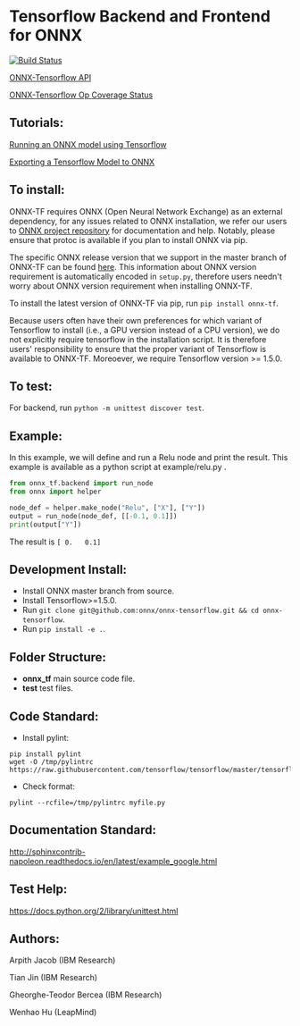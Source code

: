 # Tensorflow Backend and Frontend for ONNX
[![Build Status](https://travis-ci.org/onnx/onnx-tensorflow.svg?branch=master)](https://travis-ci.org/onnx/onnx-tensorflow)

[ONNX-Tensorflow API](https://github.com/onnx/onnx-tensorflow/blob/master/onnx_tf/doc/API.md)

[ONNX-Tensorflow Op Coverage Status](https://github.com/onnx/onnx-tensorflow/blob/master/onnx_tf/doc/support_status.md)

## Tutorials:
[Running an ONNX model using Tensorflow](https://github.com/onnx/tutorials/blob/master/tutorials/OnnxTensorflowImport.ipynb)

[Exporting a Tensorflow Model to ONNX](https://github.com/onnx/tutorials/blob/master/tutorials/OnnxTensorflowExport.ipynb)

## To install:
ONNX-TF requires ONNX (Open Neural Network Exchange) as an external dependency, for any issues related to ONNX installation, we refer our users to [ONNX project repository](https://github.com/onnx/onnx) for documentation and help. Notably, please ensure that protoc is available if you plan to install ONNX via pip.

The specific ONNX release version that we support in the master branch of ONNX-TF can be found [here](https://github.com/onnx/onnx-tensorflow/blob/master/ONNX_VERSION_NUMBER). This information about ONNX version requirement is automatically encoded in `setup.py`, therefore users needn't worry about ONNX version requirement when installing ONNX-TF.

To install the latest version of ONNX-TF via pip, run `pip install onnx-tf`.

Because users often have their own preferences for which variant of Tensorflow to install (i.e., a GPU version instead of a CPU version), we do not explicitly require tensorflow in the installation script. It is therefore users' responsibility to ensure that the proper variant of Tensorflow is available to ONNX-TF. Moreoever, we require Tensorflow version >= 1.5.0.

## To test:
For backend, run `python -m unittest discover test`.

## Example:
In this example, we will define and run a Relu node and print the result.
This example is available as a python script at example/relu.py .
```python
from onnx_tf.backend import run_node
from onnx import helper

node_def = helper.make_node("Relu", ["X"], ["Y"])
output = run_node(node_def, [[-0.1, 0.1]])
print(output["Y"])
```
The result is `[ 0.   0.1]`

## Development Install:
- Install ONNX master branch from source.
- Install Tensorflow>=1.5.0.
- Run `git clone git@github.com:onnx/onnx-tensorflow.git && cd onnx-tensorflow`.
- Run `pip install -e .`.

## Folder Structure:
- __onnx_tf__ main source code file.
- __test__ test files.

## Code Standard:
- Install pylint:
```
pip install pylint
wget -O /tmp/pylintrc https://raw.githubusercontent.com/tensorflow/tensorflow/master/tensorflow/tools/ci_build/pylintrc
```
- Check format:
```
pylint --rcfile=/tmp/pylintrc myfile.py
```

## Documentation Standard:
http://sphinxcontrib-napoleon.readthedocs.io/en/latest/example_google.html

## Test Help:
https://docs.python.org/2/library/unittest.html

## Authors:
Arpith Jacob (IBM Research)

Tian Jin (IBM Research)

Gheorghe-Teodor Bercea (IBM Research)

Wenhao Hu (LeapMind)
